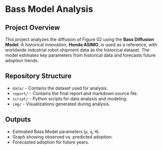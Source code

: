 # Bass Model Analysis

## Project Overview
This project analyzes the diffusion of Figure 02 using the **Bass Diffusion Model**. A historical innovation, **Honda ASIMO**, is used as a reference, with worldwide industrial robot shipment data as the historical dataset. The model estimates key parameters from historical data and forecasts future adoption trends.

## Repository Structure
- `data/` - Contains the dataset used for analysis.
- `report/` - Contains the final report and markdown source file.
- `script/` - Python scripts for data analysis and modeling.
- `img/` - Visualizations generated during analysis.

## Outputs
- Estimated Bass Model parameters (`p`, `q`, `M`).
- Graph showing observed vs. predicted adoption.
- Forecasted adoption for future years.

